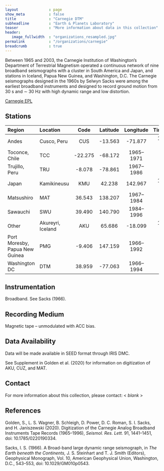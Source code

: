 ```yaml
---
layout              : page
show_meta           : false
title               : "Carnegie DTM"
subheadline         : "Earth & Planets Laboratory"
teaser              : "More information about data in this collection"
header:
   image_fullwidth  : "organizations_resampled.jpg"
permalink           : "/organizations/carnegie"
breadcrumb          : true
---
```


Between 1965 and 2003, the Carnegie Institution of Washington’s Department of Terrestrial Magnetism operated a continuous network of nine broadband seismographs with a cluster in South America and Japan, and stations in Iceland, Papua New Guinea, and Washington, D.C. The Carnegie seismographs designed in the 1960s by Selwyn Sacks were among the earliest broadband instruments and designed to record ground motion from  30 s and ∼ 30 Hz with high dynamic range and low distortion.


[Carnegie EPL](https://epl.carnegiescience.edu/)

## Stations

**Region** | **Location** | **Code** | **Latitude** | **Longitude** | **Timespan** | **Components**
| :--- | :--- | :---: | :---: | :---: | :---: | :---:
Andes  | Cusco, Peru |  CUS | -13.563  |  -71.877  | 1966–1986  |  3
| Toconce, Chile  | TCC  | -22.275 | -68.172  | 1965–1971  |  3
| Trujillo, Peru  | TRU | -8.078 | -78.861 | 1967–1986 |  1
Japan  |  Kamikineusu  | KMU |  42.238 | 142.967 | 1967–1996  | 3
| Matsushiro  | MAT |  36.543 | 138.207 | 1967–1984  | 3
| Sawauchi  | SWU | 39.490 | 140.790| 1984–1996  | 3
Other |  Akureyri, Iceland  | AKU | 65.686 | -18.099 | 1972–2003  | 3
| Port Moresby, Papua New Guinea  | PMG |  -9.406 | 147.159  | 1966–1992  | 1
| Washington DC  | DTM | 38.959 | -77.063  | 1966–1994 |  3

## Instrumentation
Broadband. See Sacks (1966).

## Recording Medium
Magnetic tape – unmodulated with ACC bias.

## Data Availability
Data will be made available in SEED format through IRIS DMC.

See Supplement in Golden et al. \(2020\) for information on digitization of AKU, CUZ, and MAT.

## Contact
For more information about this collection, please contact: \< *blank* \>

## References
Golden, S., L. S. Wagner, B. Schleigh, D. Power, D. C. Roman, S. I. Sacks, and H. Janiszewski (2020). Digitization of the Carnegie Analog Broadband Instruments Tape Records (1965–1996), *Seismol. Res. Lett.* 91, 1441–1451, doi: 10.1785/0220190334.

Sacks, I. S. (1966). A Broad-band large dynamic range seismograph, in *The Earth beneath the Continents,* J. S. Steinhart and T. J. Smith (Editors), Geophysical Monograph, Vol. 10, American Geophysical Union, Washington, D.C., 543–553, doi: 10.1029/GM010p0543.

